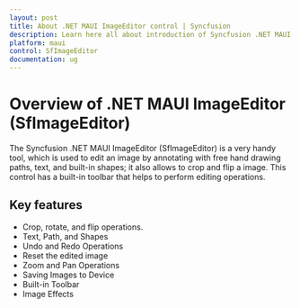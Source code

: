 ```yaml
---
layout: post
title: About .NET MAUI ImageEditor control | Syncfusion
description: Learn here all about introduction of Syncfusion .NET MAUI ImageEditor(SfImageEditor) control, its basic features and functionalities of imageeditor.
platform: maui
control: SfImageEditor
documentation: ug
---
```


# Overview of .NET MAUI ImageEditor (SfImageEditor)

The Syncfusion .NET MAUI ImageEditor (SfImageEditor) is a very handy tool, which is used to edit an image by annotating with free hand drawing paths, text, and built-in shapes; it also allows to crop and flip a image. This control has a built-in toolbar that helps to perform editing operations.


## Key features
 * Crop, rotate, and flip operations. 
 * Text, Path, and Shapes
 * Undo and Redo Operations
 * Reset the edited image 
 * Zoom and Pan Operations
 * Saving Images to Device
 * Built-in Toolbar
 * Image Effects